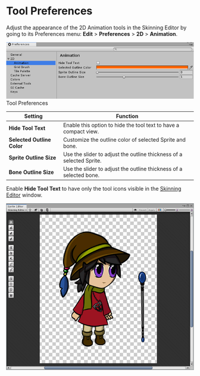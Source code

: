 # Tool Preferences

Adjust the appearance of the 2D Animation tools in the Skinning Editor by going to its Preferences menu: __Edit__ > __Preferences__ > __2D__ > __Animation__.

![](images/2DAnimationV2_ToolPreferences.png)<br/>Tool Preferences

| Setting                    | Function                                                     |
| -------------------------- | ------------------------------------------------------------ |
| __Hide Tool Text__         | Enable this option to hide the tool text to have a compact view. |
| __Selected Outline Color__ | Customize the outline color of selected Sprite and bone.     |
| __Sprite Outline Size__    | Use the slider to adjust the outline thickness of a selected Sprite. |
| __Bone Outline Size__      | Use the slider to adjust the outline thickness of a selected  bone. |

Enable __Hide Tool Text__ to have only the tool icons visible in the [Skinning Editor](SkinningEditor.md) window.

![](images/2DAnimationV2_compacted.png)
